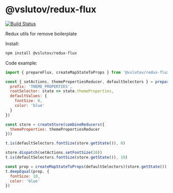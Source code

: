 # @vslutov/redux-flux

[![Build Status](https://travis-ci.org/vslutov/redux-flux.svg?branch=master)](https://travis-ci.org/vslutov/redux-flux)

Redux utils for remove boilerplate

Install:
```sh
npm install @vslutov/redux-flux
```

Code example:

```js
import { prepareFlux, createMapStateToProps } from '@vslutov/redux-flux'

const { setActions, themePropertiesReducer, defaultSelectors } = prepareFlux({
  prefix: 'THEME_PROPERTIES',
  rootSelector: state => state.themeProperties,
  defaultValues: {
    fontSize: 8,
    color: 'blue'
  }
})

const store = createStore(combineReducers({
  themeProperties: themePropertiesReducer
}))

t.is(defaultSelectors.fontSize(store.getState()), 8)

store.dispatch(setActions.setFontSize(10))
t.is(defaultSelectors.fontSize(store.getState()), 10)

const prop = createMapStateToProps(defaultSelectors)(store.getState())
t.deepEqual(prop, {
  fontSize: 10,
  color: 'blue'
})
```
